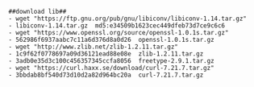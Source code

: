     ##download lib##
    - wget "https://ftp.gnu.org/pub/gnu/libiconv/libiconv-1.14.tar.gz"
    - libiconv-1.14.tar.gz  md5:e34509b1623cec449dfeb73d7ce9c6c6
    - wget "https://www.openssl.org/source/openssl-1.0.1s.tar.gz"
    - 562986f6937aabc7c11a6d376d8a0d26  openssl-1.0.1s.tar.gz
    - wget "http://www.zlib.net/zlib-1.2.11.tar.gz"
    - 1c9f62f0778697a09d36121ead88e08e  zlib-1.2.11.tar.gz
    - 3adb0e35d3c100c456357345ccfa8056  freetype-2.9.1.tar.gz
    - wget "https://curl.haxx.se/download/curl-7.21.7.tar.gz"
    - 3bbdab8bf540d73d10d2a82d964bc20a  curl-7.21.7.tar.gz 

    
